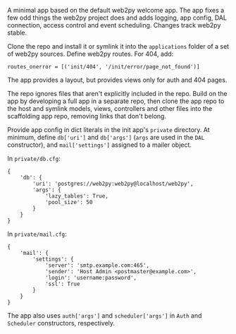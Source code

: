A minimal app based on the default web2py welcome app.
The app fixes a few odd things the web2py project does and adds logging, app config, DAL connection, access control and event scheduling.
Changes track web2py stable.

Clone the repo and install it or symlink it into the `applications` folder of a set of web2py sources.
Define web2py routes. For 404, add:

    routes_onerror = [('init/404', '/init/error/page_not_found')]

The app provides a layout, but provides views only for auth and 404 pages.

The repo ignores files that aren't explicitly included in the repo.
Build on the app by developing a full app in a separate repo, then clone the app repo to the host and symlink models, views, controllers and other files into the scaffolding app repo, removing links that don't belong.

Provide app config in dict literals in the init app's `private` directory.
At minimum, define `db['uri']` and `db['args']` (`args` are used in the `DAL` constructor), and `mail['settings']` assigned to a mailer object.

In `private/db.cfg`:

    {
        'db': {
            'uri': 'postgres://web2py:web2py@localhost/web2py',
            'args': {
                'lazy_tables': True,
                'pool_size': 50
            }
        }
    }

In `private/mail.cfg`:

    {
        'mail': {
            'settings': {
                'server': 'smtp.example.com:465',
                'sender': 'Host Admin <postmaster@example.com>',
                'login': 'username:password',
                'ssl': True
            }
        }
    }

The app also uses `auth['args']` and `scheduler['args']` in `Auth` and `Scheduler` constructors, respectively.
